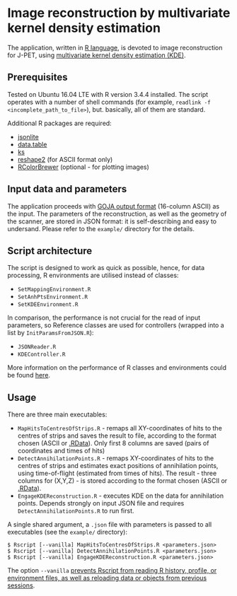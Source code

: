 # Image reconstruction by multivariate kernel density estimation
The application, written in [R language](https://cran.r-project.org/), is devoted to image reconstruction for J-PET,
using [multivariate kernel density estimation (KDE)](https://en.wikipedia.org/wiki/Multivariate_kernel_density_estimation "Wikipedia").

## Prerequisites
Tested on Ubuntu 16.04 LTE with R version 3.4.4 installed. The script operates with a number of shell commands 
(for example, ```readlink -f <incomplete_path_to_file>```), but. basically, all of them are standard.

Additional R packages are required:
* [jsonlite](https://cran.r-project.org/web/packages/jsonlite/index.html)
* [data.table](https://github.com/Rdatatable/data.table/wiki)
* [ks](https://cran.r-project.org/web/packages/ks/)
* [reshape2](https://cran.r-project.org/web/packages/reshape2/index.html) (for ASCII format only)
* [RColorBrewer](https://cran.r-project.org/web/packages/RColorBrewer/index.html) (optional - for plotting images)

## Input data and parameters 
The application proceeds with [GOJA output format](https://github.com/JPETTomography/j-pet-gate-tools/tree/master/goja#goja-output) 
(16-column ASCII) as the input. The parameters of the reconstruction, as well as the geometry of the scanner, 
are stored in JSON format: it is self-describing and easy to undersand. Please refer to the ```example/``` directory 
for the details.

## Script architecture
The script is designed to work as quick as possible, hence, for data processing, R environments are utilised instead of 
classes:
* ```SetMappingEnvironment.R```
* ```SetAnhPtsEnvironment.R```
* ```SetKDEEnvironment.R```

In comparison, the performance is not crucial for the read of input parameters, so Reference classes are used for 
controllers (wrapped into a list by ```InitParamsFromJSON.R```):
* ```JSONReader.R```
* ```KDEController.R```

More information on the performance of R classes and environments could be found 
[here](https://cran.r-project.org/web/packages/R6/vignettes/Performance.html).

## Usage
There are three main executables: 
* ```MapHitsToCentresOfStrips.R``` -  remaps all XY-coordinates of hits to the centres of strips and saves the result 
to file, according to the format chosen (ASCII or [.RData](http://rfaqs.com/r-workspace-object-image-file)). Only first 
8 columns are saved (pairs of coordinates and times of hits)
* ```DetectAnnihilationPoints.R``` - remaps XY-coordinates of hits to the centres of strips and estimates exact 
positions of annihilation points, using time-of-flight (estimated from times of hits). The result - three columns for 
(X,Y,Z) - is stored according to the format chosen (ASCII or [.RData](http://rfaqs.com/r-workspace-object-image-file)).
* ```EngageKDEReconstruction.R``` - executes KDE on the data for annihilation points. Depends strongly on input JSON file 
and requires ```DetectAnnihilationPoints.R``` to run first.

A single shared argument, a ```.json``` file with parameters is passed to all executables (see the ```example/``` directory):
```
$ Rscript [--vanilla] MapHitsToCentresOfStrips.R <parameters.json>
$ Rscript [--vanilla] DetectAnnihilationPoints.R <parameters.json>
$ Rscript [--vanilla] EngageKDEReconstruction.R <parameters.json>
```
The option ```--vanilla``` [prevents Rscript from
reading R history, profile, or environment files, as well as reloading data or objects from previous sessions](https://stat.ethz.ch/R-manual/R-devel/library/base/html/Startup.html).
